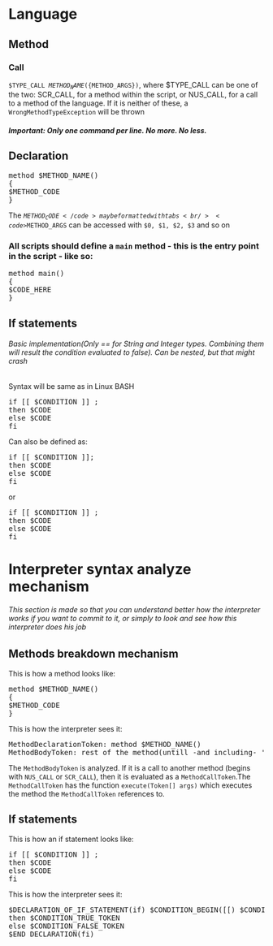 # Language
## Method
### Call
<code>$TYPE_CALL ${METHOD_NAME}(${METHOD_ARGS})</code>, where $TYPE_CALL can be one of the two: SCR_CALL,
for a method within the script, or NUS_CALL, for a call to a method of the language. If it is neither of these,
a <code>WrongMethodTypeException</code> will be thrown
##### Important: Only one command per line. No more. No less.
## Declaration
<pre>method $METHOD_NAME()
{
$METHOD_CODE
}</pre>
The <code>$METHOD_CODE</code> may be formatted with tabs<br />
<code>$METHOD_ARGS</code> can be accessed with <code>$0, $1, $2, $3</code> and so on

### All scripts should define a <code>main</code> method - this is the entry point in the script - like so:
<pre>method main()
{
$CODE_HERE
}</pre>

## If statements
###### Basic implementation(Only == for String and Integer types. Combining them will result the condition evaluated to false). Can be nested, but that might crash
Syntax will be same as in Linux BASH<br />
<pre>if [[ $CONDITION ]] ; 
then $CODE
else $CODE
fi</pre>
Can also be defined as:
<pre>if [[ $CONDITION ]];
then $CODE
else $CODE
fi</pre>
or
<pre>if [[ $CONDITION ]] ;
then $CODE
else $CODE
fi</pre>

# Interpreter syntax analyze mechanism
###### This section is made so that you can understand better how the interpreter works if you want to commit to it, or simply to look and see how this interpreter does his job
## Methods breakdown mechanism
This is how a method looks like:
<pre>method $METHOD_NAME()
{
$METHOD_CODE
}
</pre>

This is how the interpreter sees it:
<pre>
MethodDeclarationToken: method $METHOD_NAME()
MethodBodyToken: rest of the method(untill -and including- '}')
</pre>
The <code>MethodBodyToken</code> is analyzed. If it is a call to another method (begins with <code>NUS_CALL</code> or <code>SCR_CALL</code>),
then it is evaluated as a <code>MethodCallToken</code>.The <code>MethodCallToken</code> has the function <code>execute(Token[] args)</code> which executes the method the <code>MethodCallToken</code> references to.

## If statements
This is how an if statement looks like:
<pre>if [[ $CONDITION ]] ;
then $CODE
else $CODE
fi</pre>



This is how the interpreter sees it:
<pre>$DECLARATION_OF_IF_STATEMENT(if) $CONDITION_BEGIN([[) $CONDITION $CONDITION_END(]]) ;
then $CONDITION_TRUE_TOKEN
else $CONDITION_FALSE_TOKEN
$END_DECLARATION(fi)</pre>
